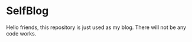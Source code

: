 # SelfBlog

Hello friends, this repository is just used as my blog. There will not be any code works.
